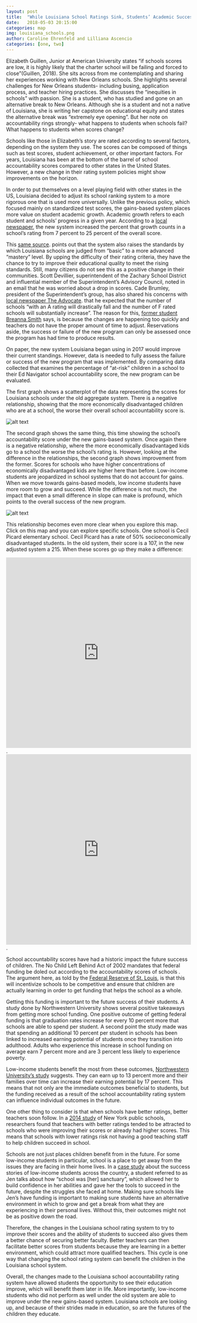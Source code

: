```yaml
---
layout: post
title:  "While Louisiana School Ratings Sink, Students’ Academic Success Rises"
date:   2018-05-03 20:15:00
categories: map
img: louisiana_schools.png
author: Caroline Ehrenfeld and Lilliana Ascencio
categories: [one, two]
---
```


Elizabeth Guillen, Junior at American University states “if schools scores are low, it is highly likely that the charter school will be failing and forced to close”(Guillen, 2018). She sits across from me contemplating and sharing her experiences working with New Orleans schools. She highlights several challenges for New Orleans students- including busing, application process, and teacher hiring practices. She discusses the “inequities in schools” with passion. She is a student, who has studied and gone on an alternative break to New Orleans. Although she is a student and not a native of Louisiana, she is writing her capstone on educational equity and states the alternative break was “extremely eye opening”. But her note on accountability rings strongly- what happens to students when schools fail? What happens to students when scores change?

Schools like those in Elizabeth’s story are rated according to several factors, depending on the system they use.  The scores can be composed of things such as test scores, student achievement, or other important factors. For years, Louisiana has been at the bottom of the barrel of school accountability scores compared to other states in the United States.  However, a new change in their rating system policies might show improvements on the horizon.

In order to put themselves on a level playing field with other states in the US, Louisiana decided to adjust its school ranking system to a more rigorous one that is used more universally.   Unlike the previous policy, which focused mainly on standardized test scores, the gains-based system places more value on student academic growth. Academic growth refers to each student and schools’ progress in a given year.  According to a [local newspaper](http://www.theadvocate.com/baton_rouge/news/education/article_6a15a50c-0a5e-11e7-9f98-9797fe23bfe1.html.), the new system increased the percent that growth counts in a school’s rating from 7 percent to 25 percent of the overall score.  

This [same source](http://www.theadvocate.com/baton_rouge/news/education/article_6a15a50c-0a5e-11e7-9f98-9797fe23bfe1.html). points out that the system also raises the standards by which Louisiana schools are judged from “basic” to a more advanced “mastery” level.  By upping the difficulty of their rating criteria, they have the chance to try to improve their educational quality to meet the rising standards.  Still, many citizens do not see this as a positive change in their communities. Scott Devillier, superintendent of the Zachary School District and influential member of the Superintendent’s Advisory Council, noted in an email that he was worried about a drop in scores.  Cade Brumley, president of the Superintendent’s group, has also shared his concerns with  [local newspaper The Advocate](http://www.theadvocate.com/baton_rouge/news/education/article_6a15a50c-0a5e-11e7-9f98-9797fe23bfe1.html). that he expected that the number of schools “with an A rating will drastically fall and the number of F rated schools will substantially increase”. The reason for this, [former student Breanna Smith](http://www.lsunow.com/daily/opinion-assessment-accountability-changes-are-too-often-to-meas%20%20ure-success/article_b78c6cd0-d2d1-11e7-8f30-6b349f46909a.html) says, is because the changes are happening too quickly and teachers do not have the proper amount of time to adjust.  Reservations aside, the success or failure of the new program can only be assessed once the program has had time to produce results.

On paper, the new system Louisiana began using in 2017 would improve their current standings.  However, data is needed to fully assess the failure or success of the new program that was implemented.  By comparing data collected that examines the percentage of “at-risk” children in a school to their Ed Navigator school accountability score, the new program can be evaluated.  

The first graph shows a scatterplot of the data representing the scores for Louisiana schools under the old aggregate system.  There is a negative relationship, showing that the more economically disadvantaged children who are at a school, the worse their overall school accountability score is.  

![alt text](../images/sps2a.png)

The second graph shows the same thing, this time showing the school’s accountability score under the new gains-based system.  Once again there is a negative relationship, where the more economically disadvantaged kids go to a school the worse the school’s rating is. However, looking at the difference in the relationships, the second graph shows improvement from the former.  Scores for schools who have higher concentrations of economically disadvantaged kids are higher here than before. Low-income students are jeopardized in school systems that do not account for gains. When we move towards gains-based models, low income students have more room to grow and succeed.  While the difference is not much, the impact that even a small difference in slope can make is profound, which points to the overall success of the new program. 

![alt text](../images/sps2b.png)

This relationship becomes even more clear when you explore this map. Click on this map and you can explore specific schools. One school is Cecil Picard elementary school. Cecil Picard has a rate of 50% socioeconomically disadvantaged students. In the old system, their score is a 107, in the new adjusted system a 215. When these scores go up they make a difference:   
<iframe width="100%" height="520" frameborder="0" src="https://lascencio.carto.com/builder/c8976366-0042-4d2f-9795-aebc95a25f3b/embed" allowfullscreen webkitallowfullscreen mozallowfullscreen oallowfullscreen msallowfullscreen></iframe>. 
<iframe width="100%" height="520" frameborder="0" src="https://lascencio.carto.com/builder/ef0f2d88-56d8-41ab-bedb-1ef709df36ed/embed" allowfullscreen webkitallowfullscreen mozallowfullscreen oallowfullscreen msallowfullscreen></iframe>. 

School accountability scores have had a historic impact the future success of children.  The No Child Left Behind Act of 2002 mandates that federal funding be doled out according to the accountability scores of schools .  The argument here, as told by the [Federal Reserve of St. Louis](https://www.stlouisfed.org/publications/regional-economist/april-2004/tough-lesson-more-mone%20%20y-doesnt-help-schools-accountability-does), is that this will incentivize schools to be competitive and ensure that children are actually learning in order to get funding that helps the school as a whole.  

Getting this funding is important to the future success of their students.  A study done by Northwestern University shows several positive takeaways from getting more school funding.  One positive outcome of getting federal funding is that graduation rates increase for every 10 percent more that schools are able to spend per student.  A second point the study made was that spending an additional 10 percent per student in schools has been linked to increased earning potential of students once they transition into adulthood. Adults who experience this increase in school funding on average earn 7 percent more and are 3 percent less likely to experience poverty. 

Low-income students benefit the most from these outcomes, [Northwestern University’s study](https://www.ipr.northwestern.edu/publications/policy-briefs/school-spending-policy-research-brief-Jackson.pdf) suggests.  They can earn up to 13 percent more and their families over time can increase their earning potential by 17 percent.  This means that not only are the immediate outcomes beneficial to students, but the funding received as a result of the school accountability rating system can influence individual outcomes in the future.  

 One other thing to consider is that when schools have better ratings, better teachers soon follow.  In a [2014 study](https://www.washingtonpost.com/news/education/wp/2015/09/01/new-analysis-argues-that-better-teachers-are-flocking-to-better-schools/?utm_term=.10ecc2a2733e) of New York public schools, researchers found that teachers with better ratings tended to be attracted to schools who were improving their scores or already had higher scores.  This means that schools with lower ratings risk not having a good teaching staff to help children succeed in school.

Schools are not just places children benefit from in the future.  For some low-income students in particular, school is a place to get away from the issues they are facing in their home lives.  In a [case study](http://scholarworks.sjsu.edu/cgi/viewcontent.cgi?article=8150&context=etd_theses) about the success stories of low-income students across the country, a student referred to as Jen talks about how “school was [her] sanctuary”, which allowed her to build confidence in her abilities and gave her the tools to succeed in the future, despite the struggles she faced at home.  Making sure schools like Jen’s have funding is important to making sure students have an alternative environment in which to grow and get a break from what they are experiencing in their personal lives.  Without this, their outcomes might not be as positive down the road.  

Therefore, the changes in the Louisiana school rating system to try to improve their scores and the ability of students to succeed also gives them a better chance of securing better faculty.  Better teachers can then facilitate better scores from students because they are learning in a better environment, which could attract more qualified teachers. This cycle is one way that changing the school rating system can benefit the children in the Louisiana school system.  

 Overall, the changes made to the Louisiana school accountability rating system have allowed students the opportunity to see their education improve, which will benefit them later in life.  More importantly, low-income students who did not perform as well under the old system are able to improve under the new gains-based system. Louisiana schools are looking up, and because of their strides made in education, so are the futures of the children they educate.  
 

